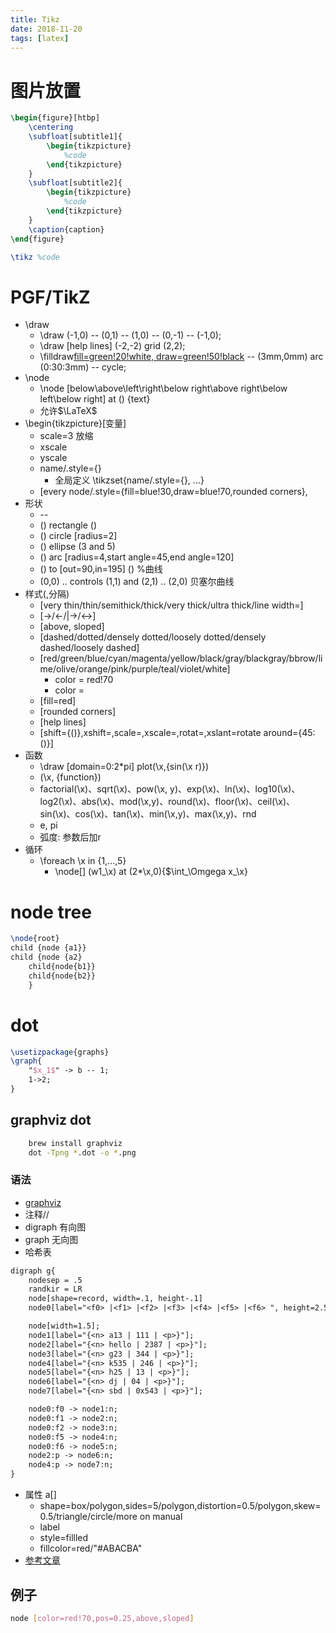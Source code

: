 ```yaml
---
title: Tikz 
date: 2018-11-20
tags: [latex]
---
```


# 图片放置

```tex
\begin{figure}[htbp]
    \centering
    \subfloat[subtitle1]{
        \begin{tikzpicture}
            %code
        \end{tikzpicture}
    }
    \subfloat[subtitle2]{
        \begin{tikzpicture}
            %code
        \end{tikzpicture}
    }
    \caption{caption}
\end{figure}

\tikz %code
```

<!--more-->

# PGF/TikZ

* \draw
  * \draw (-1,0) -- (0,1) -- (1,0) -- (0,-1) -- (-1,0);
  * \draw [help lines] (-2,-2) grid (2,2);
  * \filldraw[fill=green!20!white, draw=green!50!black](0,0) -- (3mm,0mm) arc (0:30:3mm) -- cycle;
* \node
  * \node [below\above\left\right\below right\above right\below left\below right] at () {text}
  * 允许$\LaTeX$
* \begin{tikzpicture}[变量]
  * scale=3 放缩
  * xscale
  * yscale
  * name/.style={}
    * 全局定义 \tikzset{name/.style={}, ...}
  * [every node/.style={fill=blue!30,draw=blue!70,rounded corners},
* 形状
  * --
  * () rectangle ()
  * () circle [radius=2]
  * () ellipse (3 and 5)
  * () arc [radius=4,start angle=45,end angle=120]
  * () to [out=90,in=195] () %曲线
  * (0,0) .. controls (1,1) and (2,1) .. (2,0) 贝塞尔曲线
* 样式(,分隔)
  * [very thin/thin/semithick/thick/very thick/ultra thick/line width=]
  * [->/<-/|->/<->]
  * [above, sloped]
  * [dashed/dotted/densely dotted/loosely dotted/densely dashed/loosely dashed]
  * [red/green/blue/cyan/magenta/yellow/black/gray/blackgray/bbrow/lime/olive/orange/pink/purple/teal/violet/white]
    * color = red!70
    * color =
  * [fill=red]
  * [rounded corners]
  * [help lines]
  * [shift={()},xshift=,scale=,xscale=,rotat=,xslant=rotate around={45:()}]
* 函数
  * \draw [domain=0:2*pi] plot(\x,{sin(\x r)})
  * (\x, {function})
  * factorial(\x)、sqrt(\x)、pow(\x, y)、exp(\x)、ln(\x)、log10(\x)、log2(\x)、abs(\x)、mod(\x,y)、round(\x)、floor(\x)、ceil(\x)、sin(\x)、cos(\x)、tan(\x)、min(\x,y)、max(\x,y)、rnd
  * e, pi
  * 弧度: 参数后加r
* 循环
  * \foreach \x in {1,...,5}
    * \node[] (w1_\x) at (2*\x,0){$\int_\Omgega x_\x}

# node tree

```tex
\node{root}
child {node {a1}}
child {node {a2}
    child{node{b1}}
    child{node{b2}}
    }
```

# dot

```tex
\usetizpackage{graphs}
\graph{
    "$x_1$" -> b -- 1;
    1->2;
}
```

## graphviz dot

```bash
    brew install graphviz
    dot -Tpng *.dot -o *.png
```

### 语法

* [graphviz](http://www.graphviz.org/Documentation.php)
* 注释//
* digraph 有向图
* graph 无向图
* 哈希表

```tex
digraph g{
    nodesep = .5
    randkir = LR
    node[shape=record, width=.1, height-.1]
    node0[label="<f0> |<f1> |<f2> |<f3> |<f4> |<f5> |<f6> ", height=2.5];

    node[width=1.5];
    node1[label="{<n> a13 | 111 | <p>}"]; 
    node2[label="{<n> hello | 2387 | <p>}"];
    node3[label="{<n> g23 | 344 | <p>}"];
    node4[label="{<n> k535 | 246 | <p>}"];
    node5[label="{<n> h25 | 13 | <p>}"];
    node6[label="{<n> dj | 04 | <p>}"];
    node7[label="{<n> sbd | 0x543 | <p>}"];

    node0:f0 -> node1:n;
    node0:f1 -> node2:n;
    node0:f2 -> node3:n;
    node0:f5 -> node4:n;
    node0:f6 -> node5:n;
    node2:p -> node6:n;
    node4:p -> node7:n;
}
```

* 属性 a[]
  * shape=box/polygon,sides=5/polygon,distortion=0.5/polygon,skew=0.5/triangle/circle/more on manual
  * label
  * style=fillled
  * fillcolor=red/"#ABACBA"
* [参考文章](https://www.jianshu.com/p/e44885a777f0)

## 例子

```bash
node [color=red!70,pos=0.25,above,sloped]
```